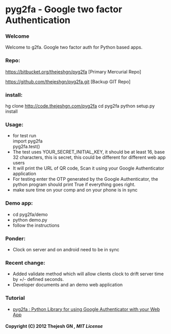 # pyg2fa - Google two factor Authentication

### Welcome
Welcome to g2fa. Google two factor auth for Python based apps.

### Repo:
https://bitbucket.org/thejeshgn/pyg2fa   [Primary Mercurial Repo]

https://github.com/thejeshgn/pyg2fa.git  [Backup GIT Repo]

### install:
hg clone http://code.thejeshgn.com/pyg2fa
cd pyg2fa
python setup.py install


### Usage:
* for test run  
	import pyg2fa  
	pyg2fa.test()
* The test uses YOUR_SECRET_INITIAL_KEY, it should be at least 16, base 32 characters, this is secret, this could be different for different web app users
* It will print the URL of QR code, Scan it using your Google Authenticator application
* For testing enter the OTP generated by the Google Authenticator, the python program should print True if everything goes right.
* make sure time on your comp and on your phone is in sync

### Demo app:
* cd pyg2fa/demo
* python demo.py
* follow the instructions

### Ponder:
* Clock on server and on android need to be in sync

### Recent change:
* Added validate method which will allow clients clock to drift server time by +/- defined seconds.
* Developer documents and an demo web application

### Tutorial
* [pyg2fa : Python Library for using Google Authenticator with your Web App](http://thejeshgn.com/2012/06/11/pyg2fa-python-library-google-authenticator-with-web-app/)

#### Copyright (C) 2012 Thejesh GN <i at thejeshgn dot com >, MIT License
